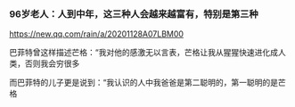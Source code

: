 ### 96岁老人：人到中年，这三种人会越来越富有，特别是第三种
https://new.qq.com/rain/a/20201128A07LBM00

巴菲特曾这样描述芒格：“我对他的感激无以言表，芒格让我从猩猩快速进化成人类，否则我会穷很多

而巴菲特的儿子更是说到：“我认识的人中我爸爸是第二聪明的，第一聪明的是芒格
